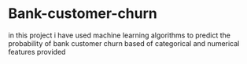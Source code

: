 # Bank-customer-churn
in this project i have used machine learning algorithms to predict the probability of bank customer churn based of categorical and numerical features provided
